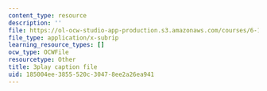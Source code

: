 ```yaml
---
content_type: resource
description: ''
file: https://ol-ocw-studio-app-production.s3.amazonaws.com/courses/6-189-multicore-programming-primer-january-iap-2007/185004ee3855520c30478ee2a26ea941_X3_SfVMyE3k.srt
file_type: application/x-subrip
learning_resource_types: []
ocw_type: OCWFile
resourcetype: Other
title: 3play caption file
uid: 185004ee-3855-520c-3047-8ee2a26ea941
---
```

